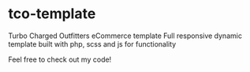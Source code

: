 # tco-template
Turbo Charged Outfitters eCommerce template
Full responsive dynamic template built with php, scss and js for functionality 

Feel free to check out my code!
